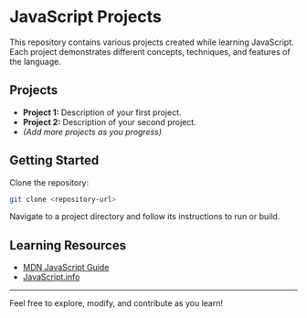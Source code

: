 # JavaScript Projects

This repository contains various projects created while learning JavaScript. Each project demonstrates different concepts, techniques, and features of the language.

## Projects

- **Project 1:** Description of your first project.
- **Project 2:** Description of your second project.
- *(Add more projects as you progress)*

## Getting Started

Clone the repository:

```bash
git clone <repository-url>
```

Navigate to a project directory and follow its instructions to run or build.

## Learning Resources

- [MDN JavaScript Guide](https://developer.mozilla.org/en-US/docs/Web/JavaScript/Guide)
- [JavaScript.info](https://javascript.info/)

---

Feel free to explore, modify, and contribute as you learn!
